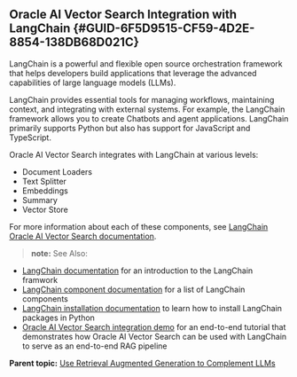 ## Oracle AI Vector Search Integration with LangChain {#GUID-6F5D9515-CF59-4D2E-8854-138DB68D021C}

LangChain is a powerful and flexible open source orchestration framework that helps developers build applications that leverage the advanced capabilities of large language models (LLMs).

LangChain provides essential tools for managing workflows, maintaining context, and integrating with external systems. For example, the LangChain framework allows you to create Chatbots and agent applications. LangChain primarily supports Python but also has support for JavaScript and TypeScript.

Oracle AI Vector Search integrates with LangChain at various levels:

  * Document Loaders
  * Text Splitter
  * Embeddings
  * Summary
  * Vector Store



For more information about each of these components, see [LangChain Oracle AI Vector Search documentation](https://python.langchain.com/v0.2/docs/integrations/providers/oracleai/). 

> **note:** See Also: 

  * [LangChain documentation](https://python.langchain.com/v0.2/docs/introduction/) for an introduction to the LangChain framwork 
  * [LangChain component documentation](https://python.langchain.com/v0.1/docs/integrations/components/) for a list of LangChain components 
  * [LangChain installation documentation](https://python.langchain.com/v0.2/docs/how_to/installation/) to learn how to install LangChain packages in Python 
  * [Oracle AI Vector Search integration demo](https://github.com/langchain-ai/langchain/blob/master/cookbook/oracleai_demo.ipynb) for an end-to-end tutorial that demonstrates how Oracle AI Vector Search can be used with LangChain to serve as an end-to-end RAG pipeline 



**Parent topic:** [Use Retrieval Augmented Generation to Complement LLMs](use-retrieval-augmented-generation-complement-llms.md)
